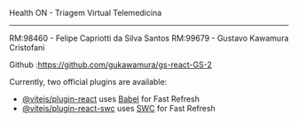 Health ON - Triagem Virtual Telemedicina 
___________________________________________
RM:98460 - Felipe Capriotti da Silva Santos
RM:99679 - Gustavo Kawamura Cristofani

 Github :https://github.com/gukawamura/gs-react-GS-2

Currently, two official plugins are available:

- [@vitejs/plugin-react](https://github.com/vitejs/vite-plugin-react/blob/main/packages/plugin-react/README.md) uses [Babel](https://babeljs.io/) for Fast Refresh
- [@vitejs/plugin-react-swc](https://github.com/vitejs/vite-plugin-react-swc) uses [SWC](https://swc.rs/) for Fast Refresh
